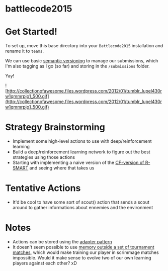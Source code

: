 # battlecode2015

Get Started!
============

To set up, move this base directory into your `Battlecode2015` installation and rename it to `teams`.

We can use basic [semantic versioning](http://semver.org/) to manage our submissions, which I'm also tagging as I go (so far) and storing in the `/submissions` folder.

Yay!

![http://collectionofawesome.files.wordpress.com/2012/01/tumblr_lupel430rw1qmmrpjo1_500.gif](http://collectionofawesome.files.wordpress.com/2012/01/tumblr_lupel430rw1qmmrpjo1_500.gif)


Strategy Brainstorming
======================

* Implement some high-level actions to use with deep/reinforcement learning
* Build a deep/reinforcement learning network to figure out the best strategies using those actions
* Starting with implementing a naive version of the [CF-version of R-SMART](http://web.mst.edu/~gosavia/tutorial.pdf) and seeing where that takes us

Tentative Actions
=================

* It'd be cool to have some sort of scout() action that sends a scout around to gather informations about ennemies and the environment

Notes
==========

* Actions can be stored using the [adapter pattern](http://stackoverflow.com/questions/4280727/java-creating-an-array-of-methods)
* It doesn't seem possible to use [memory outside a set of tournament matches](https://www.dropbox.com/s/p705l3mvbr85j0w/Screenshot%202015-01-15%2012.53.26.png?dl=0), which would make training our player in scrimmage matches impossible. Would it make sense to evolve two of our own learning players against each other? xD


